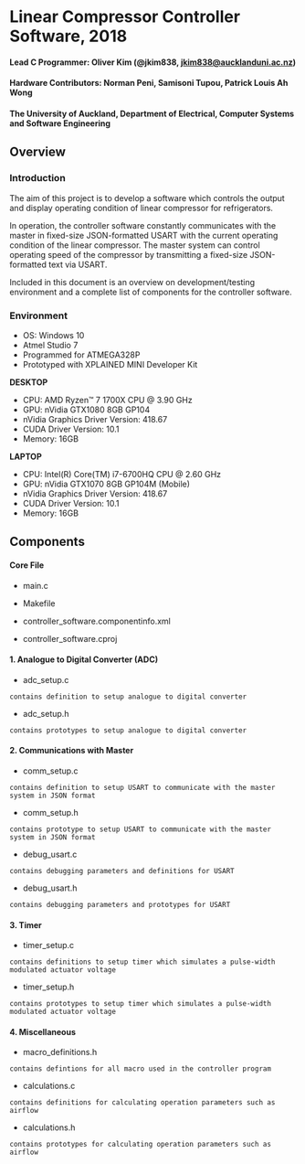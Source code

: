 # Linear Compressor Controller Software, 2018
#### Lead C Programmer: Oliver Kim (@jkim838, jkim838@aucklanduni.ac.nz)
#### Hardware Contributors: Norman Peni, Samisoni Tupou, Patrick Louis Ah Wong
#### The University of Auckland, Department of Electrical, Computer Systems and Software Engineering

## Overview

### Introduction

The aim of this project is to develop a software which controls the output and display operating condition of linear compressor for refrigerators. 

In operation, the controller software constantly communicates with the master in fixed-size JSON-formatted USART with the current operating condition of the linear compressor. The master system can control operating speed of the compressor by transmitting a fixed-size JSON-formatted text via USART.

Included in this document is an overview on development/testing environment and a complete list of components for the controller software.

### Environment

  * OS: Windows 10
  * Atmel Studio 7
  * Programmed for ATMEGA328P
  * Prototyped with XPLAINED MINI Developer Kit
  
  **DESKTOP**
  * CPU: AMD Ryzen™ 7 1700X CPU @ 3.90 GHz
  * GPU: nVidia GTX1080 8GB GP104
  * nVidia Graphics Driver Version: 418.67
  * CUDA Driver Version: 10.1
  * Memory: 16GB
  
  **LAPTOP**
  * CPU: Intel(R) Core(TM) i7-6700HQ CPU @ 2.60 GHz
  * GPU: nVidia GTX1070 8GB GP104M (Mobile)
  * nVidia Graphics Driver Version: 418.67
  * CUDA Driver Version: 10.1
  * Memory: 16GB

## Components

#### Core File

  * main.c
  
  * Makefile
  
  * controller_software.componentinfo.xml
  
  * controller_software.cproj

#### 1. Analogue to Digital Converter (ADC)

  * adc_setup.c
  ```
  contains definition to setup analogue to digital converter
  ```

  * adc_setup.h
  ```
  contains prototypes to setup analogue to digital converter
  ```

#### 2. Communications with Master

  * comm_setup.c
  ```
  contains definition to setup USART to communicate with the master system in JSON format
  ```
  
  * comm_setup.h
  ```
  contains prototype to setup USART to communicate with the master system in JSON format
  ```
  
  * debug_usart.c
  ```
  contains debugging parameters and definitions for USART
  ```
  
  * debug_usart.h
  ```
  contains debugging parameters and prototypes for USART
  ```

#### 3. Timer

  * timer_setup.c
  ```
  contains definitions to setup timer which simulates a pulse-width modulated actuator voltage
  ```
  
  * timer_setup.h
  ```
  contains prototypes to setup timer which simulates a pulse-width modulated actuator voltage
  ```

#### 4. Miscellaneous

  * macro_definitions.h
  ```
  contains defintions for all macro used in the controller program
  ```
  
  * calculations.c
  ```
  contains definitions for calculating operation parameters such as airflow
  ```
  * calculations.h
  ```
  contains prototypes for calculating operation parameters such as airflow
  ```
